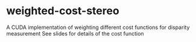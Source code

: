 # weighted-cost-stereo
A CUDA implementation of weighting different cost functions for disparity measurement
See slides for details of the cost function
